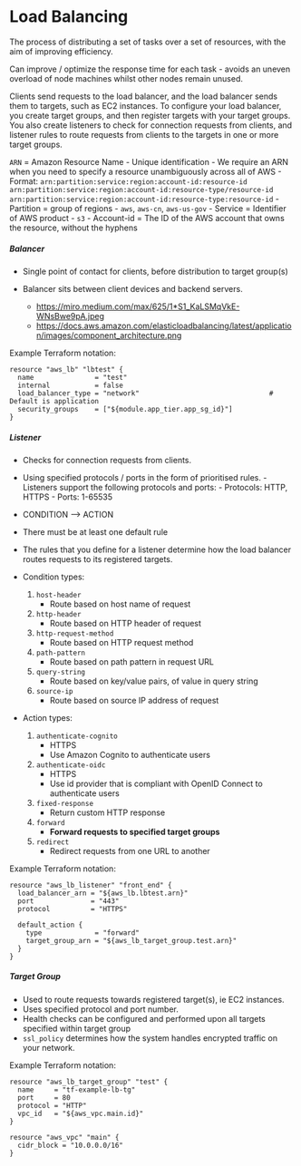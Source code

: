 # Load Balancing

The process of distributing a set of tasks over a set of resources, with the aim of improving efficiency.

Can improve / optimize the response time for each task - avoids an uneven overload of node machines whilst other nodes remain unused.

Clients send requests to the load balancer, and the load balancer sends them to targets, such as EC2 instances. To configure your load balancer, you create target groups, and then register targets with your target groups. You also create listeners to check for connection requests from clients, and listener rules to route requests from clients to the targets in one or more target groups.

`ARN` = Amazon Resource Name
	- Unique identification
	- We require an ARN when you need to specify a resource unambiguously across all of AWS
	- Format:
		```
		arn:partition:service:region:account-id:resource-id
		arn:partition:service:region:account-id:resource-type/resource-id
		arn:partition:service:region:account-id:resource-type:resource-id
		```
		- Partition = group of regions
			- `aws`, `aws-cn`, `aws-us-gov`
		- Service = Identifier of AWS product
			- `s3`
		- Account-id = The ID of the AWS account that owns the resource, without the hyphens

##### Balancer

- Single point of contact for clients, before distribution to target group(s)

- Balancer sits between client devices and backend servers.
 	- https://miro.medium.com/max/625/1*S1_KaLSMqVkE-WNsBwe9pA.jpeg
	- https://docs.aws.amazon.com/elasticloadbalancing/latest/application/images/component_architecture.png

Example Terraform notation:
```
resource "aws_lb" "lbtest" {
  name               = "test" 
  internal           = false
  load_balancer_type = "network"								# Default is application
  security_groups    = ["${module.app_tier.app_sg_id}"]
}
```


##### Listener

- Checks for connection requests from clients.
- Using specified protocols / ports in the form of prioritised rules.
		- Listeners support the following protocols and ports:
			- Protocols: HTTP, HTTPS
			- Ports: 1-65535
- CONDITION --> ACTION
- There must be at least one default rule
- The rules that you define for a listener determine how the load balancer routes requests to its registered targets.
- Condition types:
	1) `host-header`
		- Route based on host name of request
	2) `http-header`
		- Route based on HTTP header of request
	3) `http-request-method`
		- Route based on HTTP request method
	4) `path-pattern`
		- Route based on path pattern in request URL
	5) `query-string`
		- Route based on key/value pairs, of value in query string
	6) `source-ip`
		- Route based on source IP address of request

- Action types:
	1) `authenticate-cognito`
		- HTTPS
		- Use Amazon Cognito to authenticate users
	2) `authenticate-oidc`
		- HTTPS
		- Use id provider that is compliant with OpenID Connect to authenticate users
	3) `fixed-response`
		- Return custom HTTP response
	4) `forward`
		- **Forward requests to specified target groups**
	5) `redirect`
		- Redirect requests from one URL to another

Example Terraform notation:
```
resource "aws_lb_listener" "front_end" {
  load_balancer_arn = "${aws_lb.lbtest.arn}"
  port              = "443"
  protocol          = "HTTPS"

  default_action {
    type             = "forward"
    target_group_arn = "${aws_lb_target_group.test.arn}"
  }
}
```


##### Target Group

- Used to route requests towards registered target(s), ie EC2 instances.
- Uses specified protocol and port number.
- Health checks can be configured and performed upon all targets specified within target group
- `ssl_policy`  determines how the system handles encrypted traffic on your network.

Example Terraform notation:
```
resource "aws_lb_target_group" "test" {
  name     = "tf-example-lb-tg"
  port     = 80
  protocol = "HTTP"
  vpc_id   = "${aws_vpc.main.id}"
}

resource "aws_vpc" "main" {
  cidr_block = "10.0.0.0/16"
}
```
